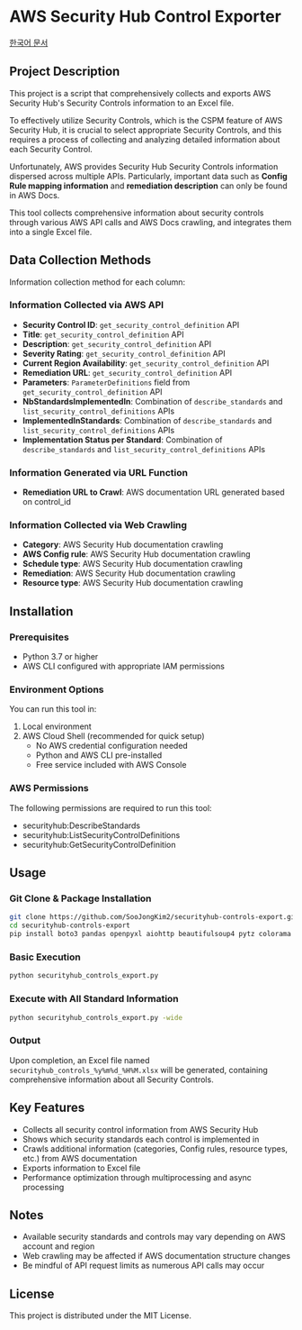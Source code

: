 # AWS Security Hub Control Exporter

[한국어 문서](README.ko.md)

## Project Description

This project is a script that comprehensively collects and exports AWS Security Hub's Security Controls information to an Excel file.

To effectively utilize Security Controls, which is the CSPM feature of AWS Security Hub, it is crucial to select appropriate Security Controls,
and this requires a process of collecting and analyzing detailed information about each Security Control.

Unfortunately, AWS provides Security Hub Security Controls information dispersed across multiple APIs.
Particularly, important data such as **Config Rule mapping information** and **remediation description** can only be found in AWS Docs.

This tool collects comprehensive information about security controls through various AWS API calls and AWS Docs crawling, and integrates them into a single Excel file.

## Data Collection Methods

Information collection method for each column:

### Information Collected via AWS API
- **Security Control ID**: `get_security_control_definition` API
- **Title**: `get_security_control_definition` API
- **Description**: `get_security_control_definition` API
- **Severity Rating**: `get_security_control_definition` API
- **Current Region Availability**: `get_security_control_definition` API
- **Remediation URL**: `get_security_control_definition` API
- **Parameters**: `ParameterDefinitions` field from `get_security_control_definition` API
- **NbStandardsImplementedIn**: Combination of `describe_standards` and `list_security_control_definitions` APIs
- **ImplementedInStandards**: Combination of `describe_standards` and `list_security_control_definitions` APIs
- **Implementation Status per Standard**: Combination of `describe_standards` and `list_security_control_definitions` APIs

### Information Generated via URL Function
- **Remediation URL to Crawl**: AWS documentation URL generated based on control_id

### Information Collected via Web Crawling
- **Category**: AWS Security Hub documentation crawling
- **AWS Config rule**: AWS Security Hub documentation crawling
- **Schedule type**: AWS Security Hub documentation crawling
- **Remediation**: AWS Security Hub documentation crawling
- **Resource type**: AWS Security Hub documentation crawling

## Installation

### Prerequisites
- Python 3.7 or higher
- AWS CLI configured with appropriate IAM permissions

### Environment Options
You can run this tool in:
1. Local environment
2. AWS Cloud Shell (recommended for quick setup)
   - No AWS credential configuration needed
   - Python and AWS CLI pre-installed
   - Free service included with AWS Console

### AWS Permissions
The following permissions are required to run this tool:
- securityhub:DescribeStandards
- securityhub:ListSecurityControlDefinitions
- securityhub:GetSecurityControlDefinition

## Usage

### Git Clone & Package Installation
```bash
git clone https://github.com/SooJongKim2/securityhub-controls-export.git
cd securityhub-controls-export
pip install boto3 pandas openpyxl aiohttp beautifulsoup4 pytz colorama tqdm
```

### Basic Execution
```bash
python securityhub_controls_export.py
```

### Execute with All Standard Information
```bash
python securityhub_controls_export.py -wide
```

### Output
Upon completion, an Excel file named `securityhub_controls_%y%m%d_%H%M.xlsx` will be generated, containing comprehensive information about all Security Controls.

## Key Features
- Collects all security control information from AWS Security Hub
- Shows which security standards each control is implemented in
- Crawls additional information (categories, Config rules, resource types, etc.) from AWS documentation
- Exports information to Excel file
- Performance optimization through multiprocessing and async processing

## Notes
- Available security standards and controls may vary depending on AWS account and region
- Web crawling may be affected if AWS documentation structure changes
- Be mindful of API request limits as numerous API calls may occur

## License
This project is distributed under the MIT License.